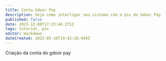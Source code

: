 ```yaml
---
title: Conta Gdoor Pay
description: Veja como interligar seu sistema com o pix do Gdoor Pay
published: false
date: 2023-12-08T17:23:44.271Z
tags: tutorial, pix
editor: markdown
dateCreated: 2023-05-10T19:42:10.949Z
---
```


 Criação da conta do gdoor pay